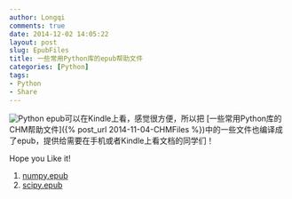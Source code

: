 ```yaml
---
author: Longqi
comments: true
date: 2014-12-02 14:05:22
layout: post
slug: EpubFiles
title: 一些常用Python库的epub帮助文件
categories: [Python]
tags:
- Python
- Share
---
```

![Python](https://wanglongqi.github.io/public/images/python.png)
epub可以在Kindle上看，感觉很方便，所以把 [一些常用Python库的CHM帮助文件]({% post_url 2014-11-04-CHMFiles %})中的一些文件也编译成了epub，提供给需要在手机或者Kindle上看文档的同学们！

Hope you Like it!

1. [numpy.epub](https://wanglongqi.github.io/public/epubs/NumPy.epub)
1. [scipy.epub](https://wanglongqi.github.io/public/epubs/SciPy.epub)

